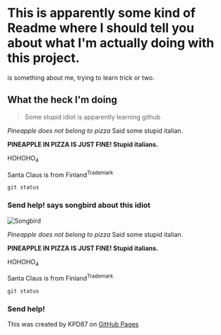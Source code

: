 # This is apparently some kind of Readme where I should tell you about what I'm actually doing with this project.
is something about me, trying to learn trick or two.

## What the heck I'm doing
> Some stupid idiot is apparently learning github

_Pineapple does not belong to pizza_ Said some stupid italian.

**PINEAPPLE IN PIZZA IS JUST FINE! Stupid italians.**

HOHOHO<sub>4</sub>

Santa Claus is from Finland<sup>Trademark</sup>

```git status```

### Send help! says songbird about this idiot

<picture>
 <source media=https://upload.wikimedia.org/wikipedia/commons/thumb/4/45/Eopsaltria_australis_-_Mogo_Campground.jpg/1920px-Eopsaltria_australis_-_Mogo_Campground.jpg"(prefers-color-scheme: dark)" srcset="YOUR-DARKMODE-IMAGE">
 <source media=https://upload.wikimedia.org/wikipedia/commons/thumb/4/45/Eopsaltria_australis_-_Mogo_Campground.jpg/1920px-Eopsaltria_australis_-_Mogo_Campground.jpg"(prefers-color-scheme: light)" srcset="YOUR-LIGHTMODE-IMAGE">
 <img alt="Songbird" src="https://upload.wikimedia.org/wikipedia/commons/thumb/4/45/Eopsaltria_australis_-_Mogo_Campground.jpg/1920px-Eopsaltria_australis_-_Mogo_Campground.jpg">
</picture>

_Pineapple does not belong to pizza_ Said some stupid italian.

**PINEAPPLE IN PIZZA IS JUST FINE! Stupid italians.**

HOHOHO<sub>4</sub>

Santa Claus is from Finland<sup>Trademark</sup>

```git status```



### Send help!

This was created by KPD87 on
[GitHub Pages](https://pages.github.com/)
